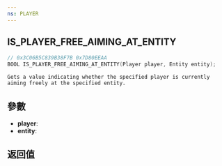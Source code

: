 ```yaml
---
ns: PLAYER
---
```

## IS_PLAYER_FREE_AIMING_AT_ENTITY

```c
// 0x3C06B5C839B38F7B 0x7D80EEAA
BOOL IS_PLAYER_FREE_AIMING_AT_ENTITY(Player player, Entity entity);
```

```
Gets a value indicating whether the specified player is currently aiming freely at the specified entity.  
```

## 參數
* **player**: 
* **entity**: 

## 返回值
